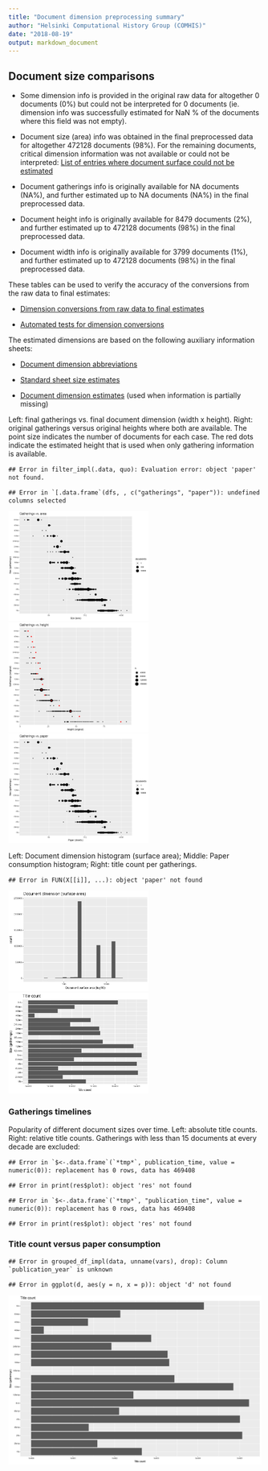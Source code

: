 ```yaml
---
title: "Document dimension preprocessing summary"
author: "Helsinki Computational History Group (COMHIS)"
date: "2018-08-19"
output: markdown_document
---
```




## Document size comparisons

  * Some dimension info is provided in the original raw data for altogether 0 documents (0%) but could not be interpreted for 0 documents (ie. dimension info was successfully estimated for NaN % of the documents where this field was not empty).

  * Document size (area) info was obtained in the final preprocessed data for altogether 472128 documents (98%). For the remaining documents, critical dimension information was not available or could not be interpreted: [List of entries where document surface could not be estimated](physical_dimension_incomplete.csv)

  * Document gatherings info is originally available for NA documents (NA%), and further estimated up to NA documents (NA%) in the final preprocessed data.

  * Document height info is originally available for 8479 documents (2%), and further estimated up to 472128 documents (98%) in the final preprocessed data.

  * Document width info is originally available for 3799 documents (1%), and further estimated up to 472128 documents (98%) in the final preprocessed data.


These tables can be used to verify the accuracy of the conversions from the raw data to final estimates:

  * [Dimension conversions from raw data to final estimates](conversions_physical_dimension.csv)

  * [Automated tests for dimension conversions](https://github.com/COMHIS/bibliographica/blob/master/inst/extdata/tests_dimension_polish.csv)



The estimated dimensions are based on the following auxiliary information sheets:

  * [Document dimension abbreviations](https://github.com/COMHIS/bibliographica/blob/master/inst/extdata/document_size_abbreviations.csv)

  * [Standard sheet size estimates](https://github.com/COMHIS/bibliographica/blob/master/inst/extdata/sheetsizes.csv)

  * [Document dimension estimates](https://github.com/COMHIS/bibliographica/blob/master/inst/extdata/documentdimensions.csv) (used when information is partially missing)


  
<!--[Discarded dimension info](dimensions_discarded.csv)-->

Left: final gatherings vs. final document dimension (width x height). Right: original gatherings versus original heights where both are available. The point size indicates the number of documents for each case. The red dots indicate the estimated height that is used when only gathering information is available. 



```
## Error in filter_impl(.data, quo): Evaluation error: object 'paper' not found.
```

```
## Error in `[.data.frame`(dfs, , c("gatherings", "paper")): undefined columns selected
```

<img src="output.tables/figure/summary-1.png" title="plot of chunk summary" alt="plot of chunk summary" width="280px" /><img src="output.tables/figure/summary-2.png" title="plot of chunk summary" alt="plot of chunk summary" width="280px" /><img src="output.tables/figure/summary-3.png" title="plot of chunk summary" alt="plot of chunk summary" width="280px" />


Left: Document dimension histogram (surface area);
Middle: Paper consumption histogram;
Right: title count per gatherings.


```
## Error in FUN(X[[i]], ...): object 'paper' not found
```

<img src="output.tables/figure/sizes-1.png" title="plot of chunk sizes" alt="plot of chunk sizes" width="280px" /><img src="output.tables/figure/sizes-2.png" title="plot of chunk sizes" alt="plot of chunk sizes" width="280px" />

### Gatherings timelines




Popularity of different document sizes over time. Left: absolute title counts. Right: relative title counts. Gatherings with less than 15 documents at every decade are excluded:



```
## Error in `$<-.data.frame`(`*tmp*`, publication_time, value = numeric(0)): replacement has 0 rows, data has 469408
```

```
## Error in print(res$plot): object 'res' not found
```

```
## Error in `$<-.data.frame`(`*tmp*`, "publication_time", value = numeric(0)): replacement has 0 rows, data has 469408
```

```
## Error in print(res$plot): object 'res' not found
```


### Title count versus paper consumption




```
## Error in grouped_df_impl(data, unname(vars), drop): Column `publication_year` is unknown
```

```
## Error in ggplot(d, aes(y = n, x = p)): object 'd' not found
```

![plot of chunk title_vs_paper](output.tables/figure/title_vs_paper-1.png)

<!--


## Average document dimensions 

Here we use the original data only:


```
## Error in .f(.x[[i]], ...): object 'publication_decade' not found
```

```
## Error in grouped_df_impl(data, unname(vars), drop): Column `publication_decade` is unknown
```

```
## Error in FUN(X[[i]], ...): object 'publication_decade' not found
```

![plot of chunk avedimstime](output.tables/figure/avedimstime-1.png)




Only the most frequently occurring gatherings are listed here:


|gatherings.original | mean.width| median.width| mean.height| median.height|   n|
|:-------------------|----------:|------------:|-----------:|-------------:|---:|
|1to                 |      29.06|        29.06|       41.97|         41.97|  29|
|2fo                 |      21.96|        21.96|       36.87|         36.87| 843|
|4to                 |      18.81|        18.81|       21.78|         21.78| 546|
|8vo                 |      16.33|        16.33|       19.24|         19.24| 684|
|12mo                |      12.00|        12.00|       15.53|         15.53| 110|
|16mo                |      11.00|        11.00|       11.04|         11.04|  23|
|18mo                |      10.00|        10.00|       11.40|         11.40|   5|

-->
